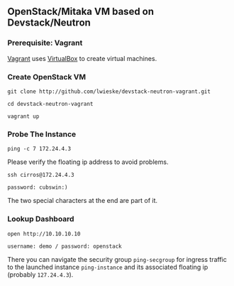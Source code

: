 ## OpenStack/Mitaka VM based on Devstack/Neutron

### Prerequisite: Vagrant

[Vagrant](http://www.vagrantup.org) uses [VirtualBox](http://www.virtualbox.org) to create virtual machines.

### Create OpenStack VM

    git clone http://github.com/lwieske/devstack-neutron-vagrant.git

    cd devstack-neutron-vagrant

    vagrant up

### Probe The Instance

    ping -c 7 172.24.4.3

Please verify the floating ip address to avoid problems.

    ssh cirros@172.24.4.3

    password: cubswin:)

The two special characters at the end are part of it.

### Lookup Dashboard

    open http://10.10.10.10

    username: demo / password: openstack

There you can navigate the security group `ping-secgroup` for ingress traffic
to the launched instance `ping-instance` and its associated floating ip
(probably `127.24.4.3`).
